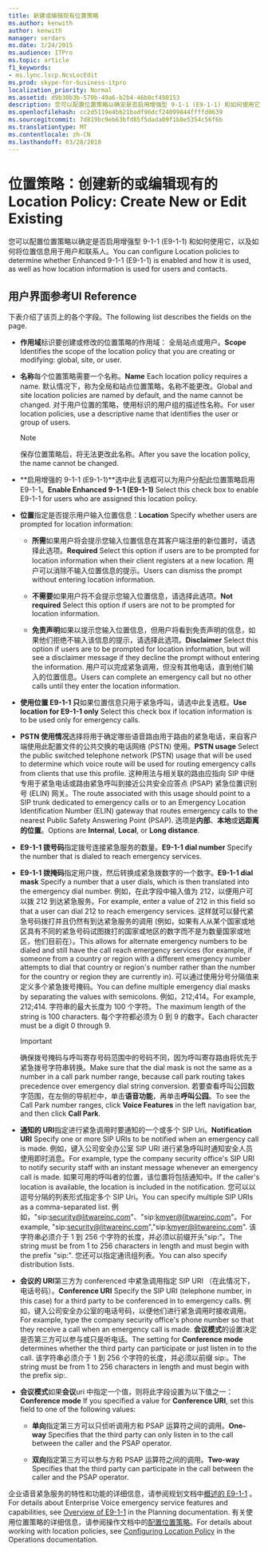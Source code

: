 ```yaml
---
title: 新建或编辑现有位置策略
ms.author: kenwith
author: kenwith
manager: serdars
ms.date: 3/24/2015
ms.audience: ITPro
ms.topic: article
f1_keywords:
- ms.lync.lscp.NcsLocEdit
ms.prod: skype-for-business-itpro
localization_priority: Normal
ms.assetid: d9b30b3b-570b-49a6-b2b4-46b0cf490153
description: 您可以配置位置策略以确定是否启用增强型 9-1-1 (E9-1-1) 和如何使用它，以及如何将位置信息用于用户和联系人。
ms.openlocfilehash: cc2d5119e4bb21badf96dcf24099844ffffd0639
ms.sourcegitcommit: 7d819bc9eb63bfd85f5dada09f1b8e5354c56f6b
ms.translationtype: MT
ms.contentlocale: zh-CN
ms.lasthandoff: 03/28/2018
---
```

# <a name="location-policy-create-new-or-edit-existing"></a><span data-ttu-id="82a59-103">位置策略：创建新的或编辑现有的</span><span class="sxs-lookup"><span data-stu-id="82a59-103">Location Policy: Create New or Edit Existing</span></span>
 
<span data-ttu-id="82a59-104">您可以配置位置策略以确定是否启用增强型 9-1-1 (E9-1-1) 和如何使用它，以及如何将位置信息用于用户和联系人。</span><span class="sxs-lookup"><span data-stu-id="82a59-104">You can configure Location policies to determine whether Enhanced 9-1-1 (E9-1-1) is enabled and how it is used, as well as how location information is used for users and contacts.</span></span>
  
## <a name="ui-reference"></a><span data-ttu-id="82a59-105">用户界面参考</span><span class="sxs-lookup"><span data-stu-id="82a59-105">UI Reference</span></span>

<span data-ttu-id="82a59-106">下表介绍了该页上的各个字段。</span><span class="sxs-lookup"><span data-stu-id="82a59-106">The following list describes the fields on the page.</span></span>
  
- <span data-ttu-id="82a59-107">**作用域**标识要创建或修改的位置策略的作用域： 全局站点或用户。</span><span class="sxs-lookup"><span data-stu-id="82a59-107">**Scope** Identifies the scope of the location policy that you are creating or modifying: global, site, or user.</span></span>
    
- <span data-ttu-id="82a59-108">**名称**每个位置策略需要一个名称。</span><span class="sxs-lookup"><span data-stu-id="82a59-108">**Name** Each location policy requires a name.</span></span> <span data-ttu-id="82a59-109">默认情况下，称为全局和站点位置策略，名称不能更改。</span><span class="sxs-lookup"><span data-stu-id="82a59-109">Global and site location policies are named by default, and the name cannot be changed.</span></span> <span data-ttu-id="82a59-110">对于用户位置的策略，使用标识的用户组的描述性名称。</span><span class="sxs-lookup"><span data-stu-id="82a59-110">For user location policies, use a descriptive name that identifies the user or group of users.</span></span>
    
    > [!NOTE]
    > <span data-ttu-id="82a59-111">保存位置策略后，将无法更改此名称。</span><span class="sxs-lookup"><span data-stu-id="82a59-111">After you save the location policy, the name cannot be changed.</span></span> 
  
- <span data-ttu-id="82a59-112">**启用增强的 9-1-1 (E9-1-1)**选中此复选框可以为用户分配此位置策略启用 E9-1-1。</span><span class="sxs-lookup"><span data-stu-id="82a59-112">**Enable Enhanced 9-1-1 (E9-1-1)** Select this check box to enable E9-1-1 for users who are assigned this location policy.</span></span>
    
- <span data-ttu-id="82a59-113">**位置**指定是否提示用户输入位置信息：</span><span class="sxs-lookup"><span data-stu-id="82a59-113">**Location** Specify whether users are prompted for location information:</span></span>
    
  - <span data-ttu-id="82a59-114">**所需**如果用户将会提示您输入位置信息在其客户端注册的新位置时，请选择此选项。</span><span class="sxs-lookup"><span data-stu-id="82a59-114">**Required** Select this option if users are to be prompted for location information when their client registers at a new location.</span></span> <span data-ttu-id="82a59-115">用户可以消除不输入位置信息的提示。</span><span class="sxs-lookup"><span data-stu-id="82a59-115">Users can dismiss the prompt without entering location information.</span></span>
    
  - <span data-ttu-id="82a59-116">**不需要**如果用户将不会提示您输入位置信息，请选择此选项。</span><span class="sxs-lookup"><span data-stu-id="82a59-116">**Not required** Select this option if users are not to be prompted for location information.</span></span>
    
  - <span data-ttu-id="82a59-117">**免责声明**如果以提示您输入位置信息，但用户将看到免责声明的信息，如果他们拒绝不输入该信息的提示，请选择此选项。</span><span class="sxs-lookup"><span data-stu-id="82a59-117">**Disclaimer** Select this option if users are to be prompted for location information, but will see a disclaimer message if they decline the prompt without entering the information.</span></span> <span data-ttu-id="82a59-118">用户可以完成紧急调用，但没有其他电话，直到他们输入的位置信息。</span><span class="sxs-lookup"><span data-stu-id="82a59-118">Users can complete an emergency call but no other calls until they enter the location information.</span></span>
    
- <span data-ttu-id="82a59-119">**使用位置 E9-1-1 只**如果位置信息只用于紧急呼叫，请选中此复选框。</span><span class="sxs-lookup"><span data-stu-id="82a59-119">**Use location for E9-1-1 only** Select this check box if location information is to be used only for emergency calls.</span></span>
    
- <span data-ttu-id="82a59-120">**PSTN 使用情况**选择将用于确定哪些语音路由用于路由的紧急电话，来自客户端使用此配置文件的公共交换的电话网络 (PSTN) 使用。</span><span class="sxs-lookup"><span data-stu-id="82a59-120">**PSTN usage** Select the public switched telephone network (PSTN) usage that will be used to determine which voice route will be used for routing emergency calls from clients that use this profile.</span></span> <span data-ttu-id="82a59-121">这种用法与相关联的路由应指向 SIP 中继专用于紧急电话或路由紧急呼叫到接近公共安全应答点 (PSAP) 紧急位置识别号 (ELIN) 网关。</span><span class="sxs-lookup"><span data-stu-id="82a59-121">The route associated with this usage should point to a SIP trunk dedicated to emergency calls or to an Emergency Location Identification Number (ELIN) gateway that routes emergency calls to the nearest Public Safety Answering Point (PSAP).</span></span> <span data-ttu-id="82a59-122">选项是**内部**、**本地**或**远距离的位置**。</span><span class="sxs-lookup"><span data-stu-id="82a59-122">Options are **Internal**, **Local**, or **Long distance**.</span></span>
    
- <span data-ttu-id="82a59-123">**E9-1-1 拨号码**指定拨号连接紧急服务的数量。</span><span class="sxs-lookup"><span data-stu-id="82a59-123">**E9-1-1 dial number** Specify the number that is dialed to reach emergency services.</span></span>
    
- <span data-ttu-id="82a59-124">**E9-1-1 拨掩码**指定用户拨，然后转换成紧急拨数字的一个数字。</span><span class="sxs-lookup"><span data-stu-id="82a59-124">**E9-1-1 dial mask** Specify a number that a user dials, which is then translated into the emergency dial number.</span></span> <span data-ttu-id="82a59-125">例如，在此字段中输入值为 212，以便用户可以拨 212 到达紧急服务。</span><span class="sxs-lookup"><span data-stu-id="82a59-125">For example, enter a value of 212 in this field so that a user can dial 212 to reach emergency services.</span></span> <span data-ttu-id="82a59-126">这样就可以替代紧急号码拨打并且仍然有到达紧急服务的调用 (例如，如果有人从某个国家或地区具有不同的紧急号码试图拨打的国家或地区的数字而不是为数量国家或地区，他们目前在）。</span><span class="sxs-lookup"><span data-stu-id="82a59-126">This allows for alternate emergency numbers to be dialed and still have the call reach emergency services (for example, if someone from a country or region with a different emergency number attempts to dial that country or region's number rather than the number for the country or region they are currently in).</span></span> <span data-ttu-id="82a59-127">可以通过使用分号分隔值来定义多个紧急拨号掩码。</span><span class="sxs-lookup"><span data-stu-id="82a59-127">You can define multiple emergency dial masks by separating the values with semicolons.</span></span> <span data-ttu-id="82a59-128">例如，212;414。</span><span class="sxs-lookup"><span data-stu-id="82a59-128">For example, 212;414.</span></span> <span data-ttu-id="82a59-129">字符串的最大长度为 100 个字符。</span><span class="sxs-lookup"><span data-stu-id="82a59-129">The maximum length of the string is 100 characters.</span></span> <span data-ttu-id="82a59-130">每个字符都必须为 0 到 9 的数字。</span><span class="sxs-lookup"><span data-stu-id="82a59-130">Each character must be a digit 0 through 9.</span></span>
    
    > [!IMPORTANT]
    > <span data-ttu-id="82a59-131">确保拨号掩码与呼叫寄存号码范围中的号码不同，因为呼叫寄存路由将优先于紧急拨号字符串转换。</span><span class="sxs-lookup"><span data-stu-id="82a59-131">Make sure that the dial mask is not the same as a number in a call park number range, because call park routing takes precedence over emergency dial string conversion.</span></span> <span data-ttu-id="82a59-132">若要查看呼叫公园数字范围，在左侧的导航栏中，单击**语音功能**，再单击**呼叫公园**。</span><span class="sxs-lookup"><span data-stu-id="82a59-132">To see the Call Park number ranges, click **Voice Features** in the left navigation bar, and then click **Call Park**.</span></span> 
  
- <span data-ttu-id="82a59-133">**通知的 URI**指定进行紧急调用时要通知的一个或多个 SIP Uri。</span><span class="sxs-lookup"><span data-stu-id="82a59-133">**Notification URI** Specify one or more SIP URIs to be notified when an emergency call is made.</span></span> <span data-ttu-id="82a59-134">例如，键入公司安全办公室 SIP URI 进行紧急呼叫时通知安全人员使用即时消息。</span><span class="sxs-lookup"><span data-stu-id="82a59-134">For example, type the company security office's SIP URI to notify security staff with an instant message whenever an emergency call is made.</span></span> <span data-ttu-id="82a59-135">如果可用的呼叫者的位置，该位置将包括通知中。</span><span class="sxs-lookup"><span data-stu-id="82a59-135">If the caller's location is available, the location is included in the notification.</span></span> <span data-ttu-id="82a59-136">您可以以逗号分隔的列表形式指定多个 SIP Uri。</span><span class="sxs-lookup"><span data-stu-id="82a59-136">You can specify multiple SIP URIs as a comma-separated list.</span></span> <span data-ttu-id="82a59-137">例如，"sip:security@litwareinc.com"、"sip:kmyer@litwareinc.com"。</span><span class="sxs-lookup"><span data-stu-id="82a59-137">For example, "sip:security@litwareinc.com","sip:kmyer@litwareinc.com".</span></span> <span data-ttu-id="82a59-138">该字符串必须介于 1 到 256 个字符的长度，并必须以前缀开头"sip:"。</span><span class="sxs-lookup"><span data-stu-id="82a59-138">The string must be from 1 to 256 characters in length and must begin with the prefix "sip:".</span></span> <span data-ttu-id="82a59-139">您还可以指定通讯组列表。</span><span class="sxs-lookup"><span data-stu-id="82a59-139">You can also specify distribution lists.</span></span>
    
- <span data-ttu-id="82a59-140">**会议的 URI**第三方为 conferenced 中紧急调用指定 SIP URI （在此情况下，电话号码）。</span><span class="sxs-lookup"><span data-stu-id="82a59-140">**Conference URI** Specify the SIP URI (telephone number, in this case) for a third party to be conferenced in to emergency calls.</span></span> <span data-ttu-id="82a59-141">例如，键入公司安全办公室的电话号码，以便他们进行紧急调用时接收调用。</span><span class="sxs-lookup"><span data-stu-id="82a59-141">For example, type the company security office's phone number so that they receive a call when an emergency call is made.</span></span> <span data-ttu-id="82a59-142">**会议模式**的设置决定是否第三方可以参与或只是听电话。</span><span class="sxs-lookup"><span data-stu-id="82a59-142">The setting for **Conference mode** determines whether the third party can participate or just listen in to the call.</span></span> <span data-ttu-id="82a59-143">该字符串必须介于 1 到 256 个字符的长度，并必须以前缀 sip:。</span><span class="sxs-lookup"><span data-stu-id="82a59-143">The string must be from 1 to 256 characters in length and must begin with the prefix sip:.</span></span>
    
- <span data-ttu-id="82a59-144">**会议模式**如果**会议**uri 中指定一个值，则将此字段设置为以下值之一：</span><span class="sxs-lookup"><span data-stu-id="82a59-144">**Conference mode** If you specified a value for **Conference URI**, set this field to one of the following values:</span></span>
    
  - <span data-ttu-id="82a59-145">**单向**指定第三方可以只侦听调用方和 PSAP 运算符之间的调用。</span><span class="sxs-lookup"><span data-stu-id="82a59-145">**One-way** Specifies that the third party can only listen in to the call between the caller and the PSAP operator.</span></span>
    
  - <span data-ttu-id="82a59-146">**双向**指定第三方可以参与方和 PSAP 运算符之间的调用。</span><span class="sxs-lookup"><span data-stu-id="82a59-146">**Two-way** Specifies that the third party can participate in the call between the caller and the PSAP operator.</span></span>
    
<span data-ttu-id="82a59-147">企业语音紧急服务的特性和功能的详细信息，请参阅规划文档中[概述的 E9-1-1](http://technet.microsoft.com/library/c01e6774-bc9f-4c5b-a60b-478b7317b2b7.aspx) 。</span><span class="sxs-lookup"><span data-stu-id="82a59-147">For details about Enterprise Voice emergency service features and capabilities, see [Overview of E9-1-1](http://technet.microsoft.com/library/c01e6774-bc9f-4c5b-a60b-478b7317b2b7.aspx) in the Planning documentation.</span></span> <span data-ttu-id="82a59-148">有关使用位置策略的详细信息，请参阅操作文档中的[配置位置策略](http://technet.microsoft.com/library/14e41bcb-ea0a-49c2-99b3-1f61fc34416d.aspx)。</span><span class="sxs-lookup"><span data-stu-id="82a59-148">For details about working with location policies, see [Configuring Location Policy](http://technet.microsoft.com/library/14e41bcb-ea0a-49c2-99b3-1f61fc34416d.aspx) in the Operations documentation.</span></span>
  

